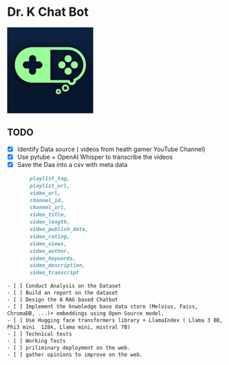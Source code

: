 # Dr. K Chat Bot

<img src="./static/imgs/HG_logo.jpg" width=200> 

## TODO 
- [x] Identify Data source ( videos from heath gamer YouTube Channel)
- [x] Use pytube + OpenAI Whisper to transcribe the videos 
- [x] Save the Daa into a csv with meta data 
    ```md 
        playlist_tag,
        playlist_url,
        video_url,
        channel_id,
        channel_url,
        video_title,
        video_length,
        video_publish_date,
        video_rating,
        video_views,
        video_author,
        video_keywords,
        video_description,
        video_transcript
```
- [ ] Conduct Analysis on the Dataset 
- [ ] Build an report on the dataset 
- [ ] Design the A RAG based Chatbot
- [ ] Implement the knwoledge base data store (Melvius, Faiss, ChromaDB, ...)+ embeddings using Open Source model. 
- [ ] Use Hugging face transformers library + LlamaIndex ( Llama 3 8B, Phi3 mini  128k, Llama mini, mistral 7B)
- [ ] Technical tests 
- [ ] Working Tests
- [ ] priliminary deployment on the web. 
- [ ] gather opinions to improve on the web.   




